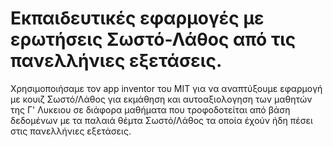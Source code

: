 # Εκπαιδευτικές εφαρμογές με ερωτήσεις Σωστό-Λάθος από τις πανελλήνιες εξετάσεις.

Χρησιμοποιήσαμε τον app inventor του MIT για να αναπτύξουμε εφαρμογή με κουιζ Σωστό/Λάθος για εκμάθηση και αυτοαξιολογηση των μαθητών της Γ' Λυκειου σε διάφορα μαθήματα που τροφοδοτείται από βάση δεδομένων με τα παλαιά θέμτα Σωστό/Λάθος τα οποία έχούν ήδη πέσει στις πανελλήνιες εξετάσεις.
